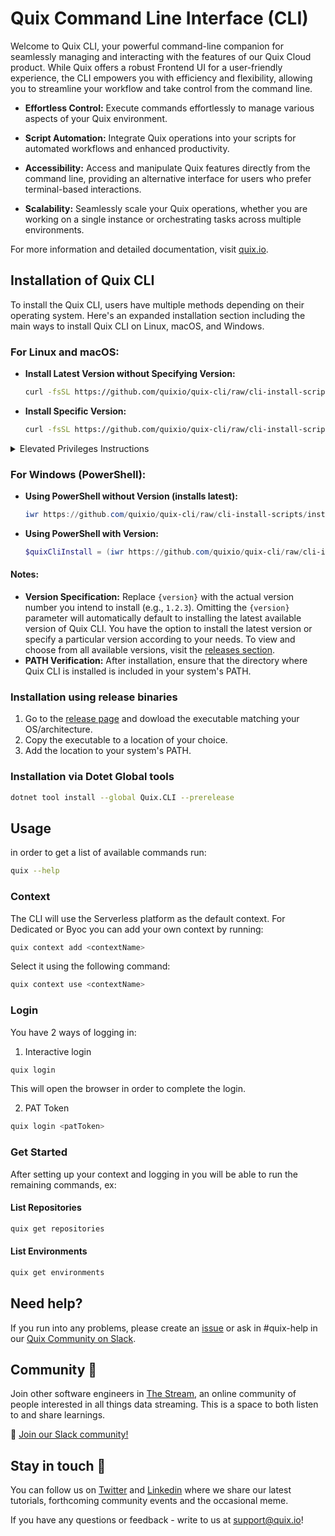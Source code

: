 # Quix Command Line Interface (CLI)

Welcome to Quix CLI, your powerful command-line companion for seamlessly managing and interacting with the features of our Quix Cloud product. While Quix offers a robust Frontend UI for a user-friendly experience, the CLI empowers you with efficiency and flexibility, allowing you to streamline your workflow and take control from the command line.

- **Effortless Control:** Execute commands effortlessly to manage various aspects of your Quix environment.
  
- **Script Automation:** Integrate Quix operations into your scripts for automated workflows and enhanced productivity.

- **Accessibility:** Access and manipulate Quix features directly from the command line, providing an alternative interface for users who prefer terminal-based interactions.

- **Scalability:** Seamlessly scale your Quix operations, whether you are working on a single instance or orchestrating tasks across multiple environments.

For more information and detailed documentation, visit [quix.io](https://www.quix.io/).

## Installation of Quix CLI

To install the Quix CLI, users have multiple methods depending on their operating system. Here's an expanded installation section including the main ways to install Quix CLI on Linux, macOS, and Windows.



### For Linux and macOS:

- **Install Latest Version without Specifying Version:**

  ```bash
  curl -fsSL https://github.com/quixio/quix-cli/raw/cli-install-scripts/install.sh | bash
  ```
  
- **Install Specific Version:**

  ```bash
  curl -fsSL https://github.com/quixio/quix-cli/raw/cli-install-scripts/install.sh | bash -s -- -v={version}
  ```
  
<details>
  <summary>
    Elevated Privileges Instructions
  </summary>
  If your user account lacks the necessary permissions to install software globally, you might need to execute the commands with elevated privileges. Use `sudo` to grant these privileges as shown:

  - **Install Latest Version with Elevated Privileges:**

    ```bash
    curl -fsSL https://github.com/quixio/quix-cli/raw/cli-install-scripts/install.sh | sudo bash
    ```
    
  - **Install Specific Version with Elevated Privileges:**

    ```bash
    curl -fsSL https://github.com/quixio/quix-cli/raw/cli-install-scripts/install.sh | sudo bash -s -- -v={version}
    ```
</details>

### For Windows (PowerShell):

- **Using PowerShell without Version (installs latest):**

  ```powershell
  iwr https://github.com/quixio/quix-cli/raw/cli-install-scripts/install.ps1 -useb | iex
  ```
  
- **Using PowerShell with Version:**

  ```powershell
  $quixCliInstall = (iwr https://github.com/quixio/quix-cli/raw/cli-install-scripts/install.ps1 -useb).Content; iex "$quixCliInstall {version}"
  ```

#### Notes:
- **Version Specification:** Replace `{version}` with the actual version number you intend to install (e.g., `1.2.3`). Omitting the `{version}` parameter will automatically default to installing the latest available version of Quix CLI. You have the option to install the latest version or specify a particular version according to your needs. 
To view and choose from all available versions, visit the [releases section](https://github.com/quixio/quix-cli/releases).
- **PATH Verification:** After installation, ensure that the directory where Quix CLI is installed is included in your system's PATH.

### Installation using release binaries

1. Go to the [release page](https://github.com/quixio/quix-cli/releases) and dowload the executable matching your OS/architecture.
2. Copy the executable to a location of your choice.
3. Add the location to your system's PATH.

### Installation via Dotet Global tools

```bash
dotnet tool install --global Quix.CLI --prerelease
```

## Usage

in order to get a list of available commands run: 
```bash
quix --help
```

### Context

The CLI will use the Serverless platform as the default context.
For Dedicated or Byoc you can add your own context by running: 
```bash 
quix context add <contextName>
```
 
Select it using the following command:
```bash
quix context use <contextName>
```

### Login

You have 2 ways of logging in:

1. Interactive login
```bash
quix login
```
This will open the browser in order to complete the login.

2. PAT Token
```bash
quix login <patToken>
```

### Get Started

After setting up your context and logging in you will be able to run the remaining commands, ex:

#### List Repositories

```bash
quix get repositories
```

#### List Environments

```bash
quix get environments
```

## Need help?

If you run into any problems, please create an [issue](https://github.com/quixio/quix-cli/issues) or ask in #quix-help in our [Quix Community on Slack](https://quix.io/slack-invite).  

## Community 👭

Join other software engineers in [The Stream](https://quix.io/slack-invite), an online community of people interested in all things data streaming. This is a space to both listen to and share learnings.

🙌  [Join our Slack community!](https://quix.io/slack-invite)

## Stay in touch 👋

You can follow us on [Twitter](https://twitter.com/quix_io) and [Linkedin](https://www.linkedin.com/company/70925173) where we share our latest tutorials, forthcoming community events and the occasional meme.  

If you have any questions or feedback - write to us at support@quix.io!

